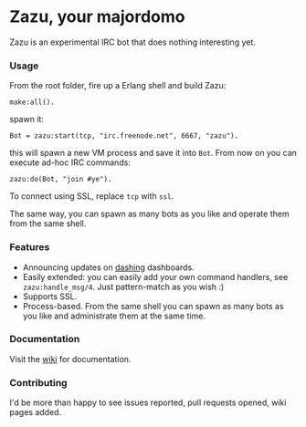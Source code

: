 # Zazu, your majordomo

Zazu is an experimental IRC bot that does nothing interesting yet.

### Usage

From the root folder, fire up a Erlang shell and build Zazu:

```
make:all().
```

spawn it:

```
Bot = zazu:start(tcp, "irc.freenode.net", 6667, "zazu").
```

this will spawn a new VM process and save it into `Bot`. From now on you can execute ad-hoc IRC commands:

```
zazu:do(Bot, "join #ye").
```

To connect using SSL, replace `tcp` with `ssl`.

The same way, you can spawn as many bots as you like and operate them from the same shell.

### Features

* Announcing updates on [dashing](http://shopify.github.io/dashing/) dashboards.
* Easily extended: you can easily add your own command handlers, see `zazu:handle_msg/4`. Just pattern-match as you wish :)
* Supports SSL.
* Process-based. From the same shell you can spawn as many bots as you like and administrate them at the same time.

### Documentation

Visit the [wiki](https://github.com/Agis-/zazu/wiki) for documentation.

### Contributing

I'd be more than happy to see issues reported, pull requests opened, wiki pages added.

